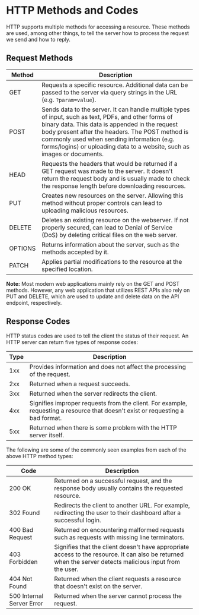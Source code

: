# HTTP Methods and Codes
HTTP supports multiple methods for accessing a resource. These methods are used, among other things, to tell the server how to process the request we send and how to reply.

## Request Methods
| Method | Description |
|---|---|
| GET | Requests a specific resource. Additional data can be passed to the server via query strings in the URL (e.g. `?param=value`). |
| POST | Sends data to the server. It can handle multiple types of input, such as text, PDFs, and other forms of binary data. This data is appended in the request body present after the headers. The POST method is commonly used when sending information (e.g. forms/logins) or uploading data to a website, such as images or documents. |
| HEAD | Requests the headers that would be returned if a GET request was made to the server. It doesn't return the request body and is usually made to check the response length before downloading resources. |
| PUT | Creates new resources on the server. Allowing this method without proper controls can lead to uploading malicious resources. |
| DELETE | Deletes an existing resource on the webserver. If not properly secured, can lead to Denial of Service (DoS) by deleting critical files on the web server. |
| OPTIONS | Returns information about the server, such as the methods accepted by it. |
| PATCH | Applies partial modifications to the resource at the specified location. |

**Note:** Most modern web applications mainly rely on the GET and POST methods. However, any web application that utilizes REST APIs also rely on PUT and DELETE, which are used to update and delete data on the API endpoint, respectively. 

## Response Codes
HTTP status codes are used to tell the client the status of their request. An HTTP server can return five types of response codes:

| Type | Description |
|---|---|
| 1xx | Provides information and does not affect the processing of the request. |
| 2xx | Returned when a request succeeds. |
| 3xx | Returned when the server redirects the client. |
| 4xx | Signifies improper requests from the client. For example, requesting a resource that doesn't exist or requesting a bad format. |
| 5xx | Returned when there is some problem with the HTTP server itself. |

The following are some of the commonly seen examples from each of the above HTTP method types:


| Code | Description |
|---|---|
| 200 OK | Returned on a successful request, and the response body usually contains the requested resource. |
| 302 Found | Redirects the client to another URL. For example, redirecting the user to their dashboard after a successful login. |
| 400 Bad Request | Returned on encountering malformed requests such as requests with missing line terminators. |
| 403 Forbidden | Signifies that the client doesn't have appropriate access to the resource. It can also be returned when the server detects malicious input from the user. |
| 404 Not Found | Returned when the client requests a resource that doesn't exist on the server. |
| 500 Internal Server Error | Returned when the server cannot process the request. |